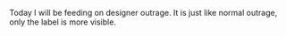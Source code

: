 Today I will be feeding on designer outrage. It is just like normal outrage, only the label is more visible.